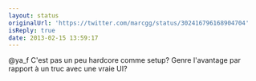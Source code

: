 ```yaml
---
layout: status
originalUrl: 'https://twitter.com/marcgg/status/302416796168904704'
isReply: true
date: 2013-02-15 13:59:17
---
```


@ya_f C'est pas un peu hardcore comme setup? Genre l'avantage par rapport à un truc avec une vraie UI?
